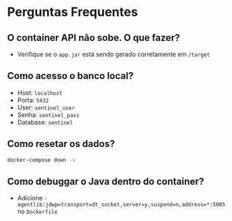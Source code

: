 # Perguntas Frequentes

## O container API não sobe. O que fazer?

- Verifique se o `app.jar` está sendo gerado corretamente em `/target`

## Como acesso o banco local?

- Host: `localhost`
- Porta: `5432`
- User: `sentinel_user`
- Senha: `sentinel_pass`
- Database: `sentinel`

## Como resetar os dados?

```bash
docker-compose down -v
```

## Como debuggar o Java dentro do container?

- Adicione `-agentlib:jdwp=transport=dt_socket,server=y,suspend=n,address=*:5005` no `Dockerfile`